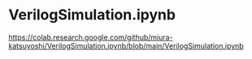# VerilogSimulation.ipynb

https://colab.research.google.com/github/miura-katsuyoshi/VerilogSimulation.ipynb/blob/main/VerilogSimulation.ipynb
